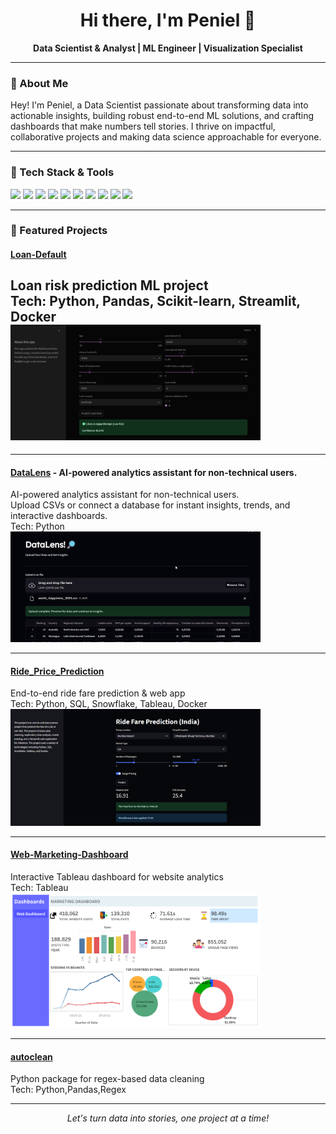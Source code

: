 <h1 align="center">Hi there, I'm Peniel 👋</h1>

<p align="center">
  <b>Data Scientist & Analyst | ML Engineer | Visualization Specialist</b>
</p>

---

### 🚀 About Me

Hey! I'm Peniel, a Data Scientist passionate about transforming data into actionable insights, building robust end-to-end ML solutions, and crafting dashboards that make numbers tell stories. I thrive on impactful, collaborative projects and making data science approachable for everyone.

---

### 🧰 Tech Stack & Tools

<p>
  <img src="https://img.shields.io/badge/Python-3670A0?logo=python&logoColor=fff&style=for-the-badge" />
  <img src="https://img.shields.io/badge/SQL-316192?logo=postgresql&logoColor=fff&style=for-the-badge" />
  <img src="https://img.shields.io/badge/Machine%20Learning-009688?logo=scikit-learn&logoColor=fff&style=for-the-badge" />
  <img src="https://img.shields.io/badge/Pandas-150458?logo=pandas&logoColor=white&style=for-the-badge" />
  <img src="https://img.shields.io/badge/Numpy-013243?logo=numpy&logoColor=white&style=for-the-badge" />
  <img src="https://img.shields.io/badge/Tableau-E97627?logo=tableau&logoColor=fff&style=for-the-badge" />
  <img src="https://img.shields.io/badge/Streamlit-FF4B4B?logo=streamlit&logoColor=fff&style=for-the-badge" />
  <img src="https://img.shields.io/badge/AWS-FF9900?logo=amazonaws&logoColor=fff&style=for-the-badge" />
  <img src="https://img.shields.io/badge/Snowflake-29B5E8?logo=snowflake&logoColor=fff&style=for-the-badge" />
  <img src="https://img.shields.io/badge/Docker-2496ED?logo=docker&logoColor=fff&style=for-the-badge" />
</p>

---

### 🌟 Featured Projects

#### [Loan-Default](https://github.com/pye024/Loan-Default)
Loan risk prediction ML project  
Tech: Python, Pandas, Scikit-learn, Streamlit, Docker  
<img src="https://github.com/pye024/Loan-Default/raw/main/images/app.png" alt="Loan-Default Screenshot" width="400"/>
---
---

#### [DataLens](https://github.com/pye024/DataLens) - AI-powered analytics assistant for non-technical users.
AI-powered analytics assistant for non-technical users.  
Upload CSVs or connect a database for instant insights, trends, and interactive dashboards.  
Tech: Python  
<img src="https://github.com/pye024/DataLens/blob/main/assets/demo.gif" alt="DataLens Demo" width="400"/>

---

#### [Ride_Price_Prediction](https://github.com/pye024/Ride_Price_Prediction)
End-to-end ride fare prediction & web app  
Tech: Python, SQL, Snowflake, Tableau, Docker  
<img src="https://github.com/pye024/Ride_Price_Prediction/blob/main/images/streamlit_dashboard.png" alt="Ride Price Prediction Screenshot" width="400"/>

---

#### [Web-Marketing-Dashboard](https://github.com/pye024/Web-Marketing-Dashboard)
Interactive Tableau dashboard for website analytics  
Tech: Tableau  
<img src="https://github.com/pye024/Web-Marketing-Dashboard/blob/main/images/WEB_MARKETING.png" alt="Web Marketing Dashboard Screenshot" width="400"/>

---

#### [autoclean](https://github.com/pye024/autoclean)
Python package for regex-based data cleaning  
Tech: Python,Pandas,Regex  


---

<p align="center">
  <i>Let's turn data into stories, one project at a time!</i>
</p>
